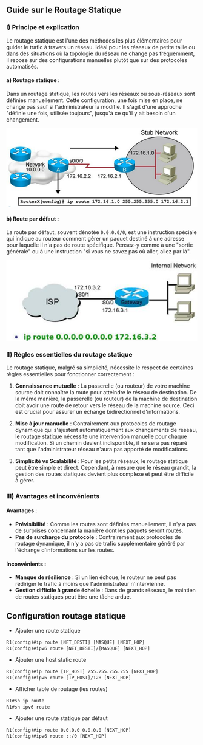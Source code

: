 ## Guide sur le Routage Statique

### I) Principe et explication
Le routage statique est l'une des méthodes les plus élémentaires pour guider le trafic à travers un réseau. Idéal pour les réseaux de petite taille ou dans des situations où la topologie du réseau ne change pas fréquemment, il repose sur des configurations manuelles plutôt que sur des protocoles automatisés.
#### a) Routage statique :
Dans un routage statique, les routes vers les réseaux ou sous-réseaux sont définies manuellement. Cette configuration, une fois mise en place, ne change pas sauf si l'administrateur la modifie. Il s'agit d'une approche "définie une fois, utilisée toujours", jusqu'à ce qu'il y ait besoin d'un changement.

![STATIC_ROUTE1.png](https://github.com/egoMasa/Illustrations/blob/main/Illustrations/STATIC_ROUTE1.png)
#### b) Route par défaut :
La route par défaut, souvent dénotée `0.0.0.0/0`, est une instruction spéciale qui indique au routeur comment gérer un paquet destiné à une adresse pour laquelle il n'a pas de route spécifique. Pensez-y comme à une "sortie générale" ou à une instruction "si vous ne savez pas où aller, allez par là".

![STATIC_ROUTE2.png](https://github.com/egoMasa/Illustrations/blob/main/Illustrations/STATIC_ROUTE2.png)
### II) Règles essentielles du routage statique
Le routage statique, malgré sa simplicité, nécessite le respect de certaines règles essentielles pour fonctionner correctement :

1. **Connaissance mutuelle** : La passerelle (ou routeur) de votre machine source doit connaître la route pour atteindre le réseau de destination. De la même manière, la passerelle (ou routeur) de la machine de destination doit avoir une route de retour vers le réseau de la machine source. Ceci est crucial pour assurer un échange bidirectionnel d'informations.
    
2. **Mise à jour manuelle** : Contrairement aux protocoles de routage dynamique qui s'ajustent automatiquement aux changements de réseau, le routage statique nécessite une intervention manuelle pour chaque modification. Si un chemin devient indisponible, il ne sera pas réparé tant que l'administrateur réseau n'aura pas apporté de modifications.
    
3. **Simplicité vs Scalabilité** : Pour les petits réseaux, le routage statique peut être simple et direct. Cependant, à mesure que le réseau grandit, la gestion des routes statiques devient plus complexe et peut être difficile à gérer.

### III) Avantages et inconvénients

#### Avantages :
- **Prévisibilité** : Comme les routes sont définies manuellement, il n'y a pas de surprises concernant la manière dont les paquets seront routés.
- **Pas de surcharge du protocole** : Contrairement aux protocoles de routage dynamique, il n'y a pas de trafic supplémentaire généré par l'échange d'informations sur les routes.
#### Inconvénients :
- **Manque de résilience** : Si un lien échoue, le routeur ne peut pas rediriger le trafic à moins que l'administrateur n'intervienne.
- **Gestion difficile à grande échelle** : Dans de grands réseaux, le maintien de routes statiques peut être une tâche ardue.

## Configuration routage statique

- Ajouter une route statique
```shell
R1(config)#ip route [NET_DESTI] [MASQUE] [NEXT_HOP]
R1(config)#ipv6 route [NET_DESTI]/[MASQUE] [NEXT_HOP]
```
- Ajouter une host static route
```shell
R1(config)#ip route [IP_HOST] 255.255.255.255 [NEXT_HOP]
R1(config)#ipv6 route [IP_HOST]/128 [NEXT_HOP]
```
- Afficher table de routage (les routes)
```shell
R1#sh ip route
R1#sh ipv6 route
```
- Ajouter une route statique par défaut
```shell
R1(config)#ip route 0.0.0.0 0.0.0.0 [NEXT_HOP]
R1(config)#ipv6 route ::/0 [NEXT_HOP]
```
